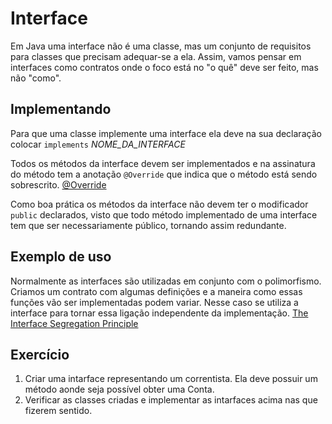# Interface

Em Java uma interface não é uma classe, mas um conjunto de requisitos para classes que precisam adequar-se a ela. Assim,
vamos pensar em interfaces como contratos onde o foco está no "o quê" deve ser feito, mas não "como".

## Implementando

Para que uma classe implemente uma interface ela deve na sua declaração colocar `implements` *NOME_DA_INTERFACE*

Todos os métodos da interface devem ser implementados e na assinatura do método tem a anotação `@Override` que indica
que o método está sendo
sobrescrito. [@Override](https://pt.stackoverflow.com/questions/22913/qual-a-finalidade-da-override)

Como boa prática os métodos da interface não devem ter o modificador `public` declarados, visto que todo método
implementado de uma interface tem que ser necessariamente público, tornando assim redundante.

## Exemplo de uso

Normalmente as interfaces são utilizadas em conjunto com o polimorfismo. Criamos um contrato com algumas definições e a
maneira como essas funções vão ser implementadas podem variar. Nesse caso se utiliza a interface para tornar essa
ligação independente da
implementação. [The Interface Segregation Principle](https://cleancoders.com/episode/clean-code-episode-12)

## Exercício

1. Criar uma intarface representando um correntista. Ela deve possuir um método aonde seja possível obter uma Conta.
2. Verificar as classes criadas e implementar as intarfaces acima nas que fizerem sentido.
